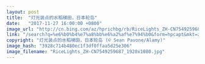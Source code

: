 ```yaml
---
layout: post
title:  "灯光装点的水稻梯田，日本轮岛"
date:   "2017-11-27 16:00:00 +0800"
image_url: "http://cn.bing.com/az/hprichbg/rb/RiceLights_ZH-CN7549259687_1920x1080.jpg"
link: "/search?q=%e6%b0%b4%e7%a8%bb%e6%a2%af%e7%94%b0&form=hpcapt&mkt=zh-cn"
copyright: "灯光装点的水稻梯田，日本轮岛 (© Sean Pavone/Alamy)"
image_hash: "3928c714b480ec1f3df0ffaa5d25e306"
image_filename: "RiceLights_ZH-CN7549259687_1920x1080.jpg"
---
```

